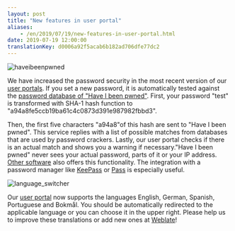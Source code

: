 ```yaml
---
layout: post
title: "New features in user portal"
aliases:
    - /en/2019/07/19/new-features-in-user-portal.html
date: 2019-07-19 12:00:00
translationKey: d0006a92f5acab6b182ad706dfe77dc2
---
```

![haveibeenpwned](/assets/img/haveibeenpwned.png)

We have increased the password security in the most recent version of our [user portals](https://users.systemli.org). 
If you set a new password, it is automatically tested against the 
[password database of "Have I been pwned"](https://haveibeenpwned.com/Passwords). First, your password "test" is 
transformed with SHA-1 hash function to "a94a8fe5ccb19ba61c4c0873d391e987982fbbd3".

Then, the first five characters "a94a8"of this hash are sent to "Have I been pwned". This service replies with a list 
of possible matches from databases that are used by password crackers. Lastly, our user portal checks if there is an 
actual match and shows you a warning if necessary."Have I been pwned" never sees your actual password, parts of it or 
your IP address. [Other software](https://haveibeenpwned.com/API/Consumers) also offers this functionality. The 
integration with a password manager like [KeePass](https://github.com/andrew-schofield/keepass2-haveibeenpwned) or 
[Pass](https://gitlab.com/darnir/pass-audit) is especially useful.

![language_switcher](/assets/img/language_switcher.png)

Our [user portal](https://users.systemli.org) now supports the languages English, German, Spanish, Portuguese and 
Bokmål. You should be automatically redirected to the applicable language or you can choose it in the upper right.
Please help us to improve these translations or add new ones at [Weblate](https://hosted.weblate.org/engage/userli/)!
